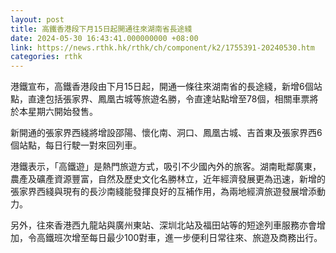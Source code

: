 ```yaml
---
layout: post
title: 高鐵香港段下月15日起開通往來湖南省長途綫
date: 2024-05-30 16:43:41.000000000 +08:00
link: https://news.rthk.hk/rthk/ch/component/k2/1755391-20240530.htm
categories: rthk
---
```


港鐵宣布，高鐵香港段由下月15日起，開通一條往來湖南省的長途綫，新增6個站點，直達包括張家界、鳳凰古城等旅遊名勝，令直達站點增至78個，相關車票將於本星期六開始發售。

新開通的張家界西綫將增設邵陽、懷化南、洞口、鳳凰古城、吉首東及張家界西6個站點，每日行駛一對來回列車。

港鐵表示，「高鐵遊」是熱門旅遊方式，吸引不少國內外的旅客。湖南毗鄰廣東，農產及礦產資源豐富，自然及歷史文化名勝林立，近年經濟發展更為迅速，新增的張家界西綫與現有的長沙南綫能發揮良好的互補作用，為兩地經濟旅遊發展增添動力。

另外，往來香港西九龍站與廣州東站、深圳北站及福田站等的短途列車服務亦會增加，令高鐵班次增至每日最少100對車，進一步便利日常往來、旅遊及商務出行。
